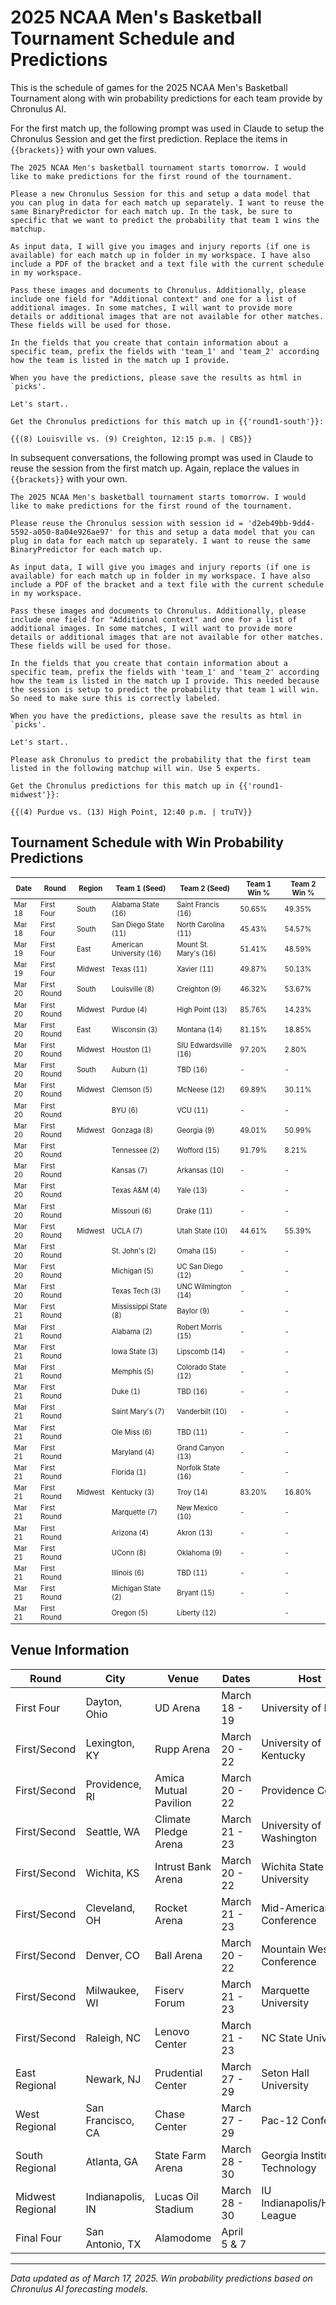 # 2025 NCAA Men's Basketball Tournament Schedule and Predictions

This is the schedule of games for the 2025 NCAA Men's Basketball Tournament along with win probability predictions for each team provide by Chronulus AI.

For the first match up, the following prompt was used in Claude to setup the Chronulus Session and get the first prediction. Replace the items in `{{brackets}}` with your own values. 


``` 
The 2025 NCAA Men's basketball tournament starts tomorrow. I would like to make predictions for the first round of the tournament. 

Please a new Chronulus Session for this and setup a data model that you can plug in data for each match up separately. I want to reuse the same BinaryPredictor for each match up. In the task, be sure to specific that we want to predict the probability that team 1 wins the matchup.

As input data, I will give you images and injury reports (if one is available) for each match up in folder in my workspace. I have also include a PDF of the bracket and a text file with the current schedule in my workspace.

Pass these images and documents to Chronulus. Additionally, please include one field for "Additional context" and one for a list of additional images. In some matches, I will want to provide more details or additional images that are not available for other matches. These fields will be used for those.

In the fields that you create that contain information about a specific team, prefix the fields with 'team_1' and 'team_2' according how the team is listed in the match up I provide.

When you have the predictions, please save the results as html in `picks'.

Let's start..

Get the Chronulus predictions for this match up in {{'round1-south'}}: 

{{(8) Louisville vs. (9) Creighton, 12:15 p.m. | CBS}}
```


In subsequent conversations, the following prompt was used in Claude to reuse the session from the first match up. Again, replace the values in `{{brackets}}` with your own.

```
The 2025 NCAA Men's basketball tournament starts tomorrow. I would like to make predictions for the first round of the tournament. 

Please reuse the Chronulus session with session id = 'd2eb49bb-9dd4-5592-a050-8a04e926ae97' for this and setup a data model that you can plug in data for each match up separately. I want to reuse the same BinaryPredictor for each match up.

As input data, I will give you images and injury reports (if one is available) for each match up in folder in my workspace. I have also include a PDF of the bracket and a text file with the current schedule in my workspace.

Pass these images and documents to Chronulus. Additionally, please include one field for "Additional context" and one for a list of additional images. In some matches, I will want to provide more details or additional images that are not available for other matches. These fields will be used for those.

In the fields that you create that contain information about a specific team, prefix the fields with 'team_1' and 'team_2' according how the team is listed in the match up I provide. This needed because the session is setup to predict the probability that team 1 will win. So need to make sure this is correctly labeled.

When you have the predictions, please save the results as html in `picks'.

Let's start..

Please ask Chronulus to predict the probability that the first team listed in the following matchup will win. Use 5 experts.

Get the Chronulus predictions for this match up in {{'round1-midwest'}}: 

{{(4) Purdue vs. (13) High Point, 12:40 p.m. | truTV}}
```

## Tournament Schedule with Win Probability Predictions

<table style="font-size:0.7rem">
  <thead>
    <tr>
      <th>Date</th>
      <th>Round</th>
      <th>Region</th>
      <th>Team 1 (Seed)</th>
      <th>Team 2 (Seed)</th>
      <th>Team 1 Win %</th>
      <th>Team 2 Win %</th>
    </tr>
  </thead>
  <tbody>
    <tr>
      <td>Mar 18</td>
      <td>First Four</td>
      <td>South</td>
      <td>Alabama State (16)</td>
      <td>Saint Francis (16)</td>
      <td>50.65%</td>
      <td>49.35%</td>
    </tr>
    <tr>
      <td>Mar 18</td>
      <td>First Four</td>
      <td>South</td>
      <td>San Diego State (11)</td>
      <td>North Carolina (11)</td>
      <td>45.43%</td>
      <td>54.57%</td>
    </tr>
    <tr>
      <td>Mar 19</td>
      <td>First Four</td>
      <td>East</td>
      <td>American University (16)</td>
      <td>Mount St. Mary's (16)</td>
      <td>51.41%</td>
      <td>48.59%</td>
    </tr>
    <tr>
      <td>Mar 19</td>
      <td>First Four</td>
      <td>Midwest</td>
      <td>Texas (11)</td>
      <td>Xavier (11)</td>
      <td>49.87%</td>
      <td>50.13%</td>
    </tr>
    <tr>
      <td>Mar 20</td>
      <td>First Round</td>
      <td>South</td>
      <td>Louisville (8)</td>
      <td>Creighton (9)</td>
      <td>46.32%</td>
      <td>53.67%</td>
    </tr>
    <tr>
      <td>Mar 20</td>
      <td>First Round</td>
      <td>Midwest</td>
      <td>Purdue (4)</td>
      <td>High Point (13)</td>
      <td>85.76%</td>
      <td>14.23%</td>
    </tr>
    <tr>
      <td>Mar 20</td>
      <td>First Round</td>
      <td>East</td>
      <td>Wisconsin (3)</td>
      <td>Montana (14)</td>
      <td>81.15%</td>
      <td>18.85%</td>
    </tr>
    <tr>
      <td>Mar 20</td>
      <td>First Round</td>
      <td>Midwest</td>
      <td>Houston (1)</td>
      <td>SIU Edwardsville (16)</td>
      <td>97.20%</td>
      <td>2.80%</td>
    </tr>
    <tr>
      <td>Mar 20</td>
      <td>First Round</td>
      <td>South</td>
      <td>Auburn (1)</td>
      <td>TBD (16)</td>
      <td>-</td>
      <td>-</td>
    </tr>
    <tr>
      <td>Mar 20</td>
      <td>First Round</td>
      <td>Midwest</td>
      <td>Clemson (5)</td>
      <td>McNeese (12)</td>
      <td>69.89%</td>
      <td>30.11%</td>
    </tr>
    <tr>
      <td>Mar 20</td>
      <td>First Round</td>
      <td></td>
      <td>BYU (6)</td>
      <td>VCU (11)</td>
      <td>-</td>
      <td>-</td>
    </tr>
    <tr>
      <td>Mar 20</td>
      <td>First Round</td>
      <td>Midwest</td>
      <td>Gonzaga (8)</td>
      <td>Georgia (9)</td>
      <td>49.01%</td>
      <td>50.99%</td>
    </tr>
    <tr>
      <td>Mar 20</td>
      <td>First Round</td>
      <td></td>
      <td>Tennessee (2)</td>
      <td>Wofford (15)</td>
      <td>91.79%</td>
      <td>8.21%</td>
    </tr>
    <tr>
      <td>Mar 20</td>
      <td>First Round</td>
      <td></td>
      <td>Kansas (7)</td>
      <td>Arkansas (10)</td>
      <td>-</td>
      <td>-</td>
    </tr>
    <tr>
      <td>Mar 20</td>
      <td>First Round</td>
      <td></td>
      <td>Texas A&M (4)</td>
      <td>Yale (13)</td>
      <td>-</td>
      <td>-</td>
    </tr>
    <tr>
      <td>Mar 20</td>
      <td>First Round</td>
      <td></td>
      <td>Missouri (6)</td>
      <td>Drake (11)</td>
      <td>-</td>
      <td>-</td>
    </tr>
    <tr>
      <td>Mar 20</td>
      <td>First Round</td>
      <td>Midwest</td>
      <td>UCLA (7)</td>
      <td>Utah State (10)</td>
      <td>44.61%</td>
      <td>55.39%</td>
    </tr>
    <tr>
      <td>Mar 20</td>
      <td>First Round</td>
      <td></td>
      <td>St. John's (2)</td>
      <td>Omaha (15)</td>
      <td>-</td>
      <td>-</td>
    </tr>
    <tr>
      <td>Mar 20</td>
      <td>First Round</td>
      <td></td>
      <td>Michigan (5)</td>
      <td>UC San Diego (12)</td>
      <td>-</td>
      <td>-</td>
    </tr>
    <tr>
      <td>Mar 20</td>
      <td>First Round</td>
      <td></td>
      <td>Texas Tech (3)</td>
      <td>UNC Wilmington (14)</td>
      <td>-</td>
      <td>-</td>
    </tr>
    <tr>
      <td>Mar 21</td>
      <td>First Round</td>
      <td></td>
      <td>Mississippi State (8)</td>
      <td>Baylor (9)</td>
      <td>-</td>
      <td>-</td>
    </tr>
    <tr>
      <td>Mar 21</td>
      <td>First Round</td>
      <td></td>
      <td>Alabama (2)</td>
      <td>Robert Morris (15)</td>
      <td>-</td>
      <td>-</td>
    </tr>
    <tr>
      <td>Mar 21</td>
      <td>First Round</td>
      <td></td>
      <td>Iowa State (3)</td>
      <td>Lipscomb (14)</td>
      <td>-</td>
      <td>-</td>
    </tr>
    <tr>
      <td>Mar 21</td>
      <td>First Round</td>
      <td></td>
      <td>Memphis (5)</td>
      <td>Colorado State (12)</td>
      <td>-</td>
      <td>-</td>
    </tr>
    <tr>
      <td>Mar 21</td>
      <td>First Round</td>
      <td></td>
      <td>Duke (1)</td>
      <td>TBD (16)</td>
      <td>-</td>
      <td>-</td>
    </tr>
    <tr>
      <td>Mar 21</td>
      <td>First Round</td>
      <td></td>
      <td>Saint Mary's (7)</td>
      <td>Vanderbilt (10)</td>
      <td>-</td>
      <td>-</td>
    </tr>
    <tr>
      <td>Mar 21</td>
      <td>First Round</td>
      <td></td>
      <td>Ole Miss (6)</td>
      <td>TBD (11)</td>
      <td>-</td>
      <td>-</td>
    </tr>
    <tr>
      <td>Mar 21</td>
      <td>First Round</td>
      <td></td>
      <td>Maryland (4)</td>
      <td>Grand Canyon (13)</td>
      <td>-</td>
      <td>-</td>
    </tr>
    <tr>
      <td>Mar 21</td>
      <td>First Round</td>
      <td></td>
      <td>Florida (1)</td>
      <td>Norfolk State (16)</td>
      <td>-</td>
      <td>-</td>
    </tr>
    <tr>
      <td>Mar 21</td>
      <td>First Round</td>
      <td>Midwest</td>
      <td>Kentucky (3)</td>
      <td>Troy (14)</td>
      <td>83.20%</td>
      <td>16.80%</td>
    </tr>
    <tr>
      <td>Mar 21</td>
      <td>First Round</td>
      <td></td>
      <td>Marquette (7)</td>
      <td>New Mexico (10)</td>
      <td>-</td>
      <td>-</td>
    </tr>
    <tr>
      <td>Mar 21</td>
      <td>First Round</td>
      <td></td>
      <td>Arizona (4)</td>
      <td>Akron (13)</td>
      <td>-</td>
      <td>-</td>
    </tr>
    <tr>
      <td>Mar 21</td>
      <td>First Round</td>
      <td></td>
      <td>UConn (8)</td>
      <td>Oklahoma (9)</td>
      <td>-</td>
      <td>-</td>
    </tr>
    <tr>
      <td>Mar 21</td>
      <td>First Round</td>
      <td></td>
      <td>Illinois (6)</td>
      <td>TBD (11)</td>
      <td>-</td>
      <td>-</td>
    </tr>
    <tr>
      <td>Mar 21</td>
      <td>First Round</td>
      <td></td>
      <td>Michigan State (2)</td>
      <td>Bryant (15)</td>
      <td>-</td>
      <td>-</td>
    </tr>
    <tr>
      <td>Mar 21</td>
      <td>First Round</td>
      <td></td>
      <td>Oregon (5)</td>
      <td>Liberty (12)</td>
      <td></td>
      <td>-</td>
    </tr>
  </tbody>
</table>

## Venue Information

| Round | City | Venue | Dates | Host |
|-------|------|-------|-------|------|
| First Four | Dayton, Ohio | UD Arena | March 18 - 19 | University of Dayton |
| First/Second | Lexington, KY | Rupp Arena | March 20 - 22 | University of Kentucky |
| First/Second | Providence, RI | Amica Mutual Pavilion | March 20 - 22 | Providence College |
| First/Second | Seattle, WA | Climate Pledge Arena | March 21 - 23 | University of Washington |
| First/Second | Wichita, KS | Intrust Bank Arena | March 20 - 22 | Wichita State University |
| First/Second | Cleveland, OH | Rocket Arena | March 21 - 23 | Mid-American Conference |
| First/Second | Denver, CO | Ball Arena | March 20 - 22 | Mountain West Conference |
| First/Second | Milwaukee, WI | Fiserv Forum | March 21 - 23 | Marquette University |
| First/Second | Raleigh, NC | Lenovo Center | March 21 - 23 | NC State University |
| East Regional | Newark, NJ | Prudential Center | March 27 - 29 | Seton Hall University |
| West Regional | San Francisco, CA | Chase Center | March 27 - 29 | Pac-12 Conference |
| South Regional | Atlanta, GA | State Farm Arena | March 28 - 30 | Georgia Institute of Technology |
| Midwest Regional | Indianapolis, IN | Lucas Oil Stadium | March 28 - 30 | IU Indianapolis/Horizon League |
| Final Four | San Antonio, TX | Alamodome | April 5 & 7 | | 

---
*Data updated as of March 17, 2025. Win probability predictions based on Chronulus AI forecasting models.*